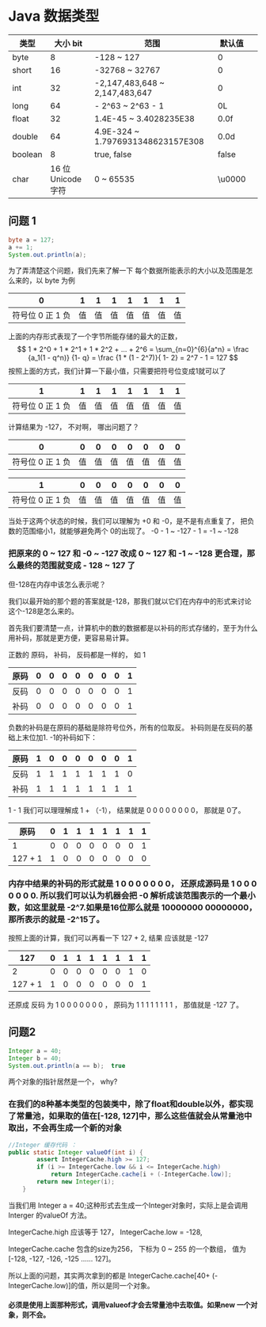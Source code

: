 # Java 数据类型

| 类型    | 大小 bit           | 范围                              | 默认值 |      |
| ------- | ------------------ | --------------------------------- | ------ | ---- |
| byte    | 8                  | -128 ~ 127                        | 0      |      |
| short   | 16                 | -32768 ~ 32767                    | 0      |      |
| int     | 32                 | -2,147,483,648 ~ 2,147,483,647    | 0      |      |
| long    | 64                 | - 2^63 ~ 2^63 - 1                 | 0L     |      |
| float   | 32                 | 1.4E-45 ~  3.4028235E38           | 0.0f   |      |
| double  | 64                 | 4.9E-324 ~ 1.7976931348623157E308 | 0.0d   |      |
| boolean | 8                  | true, false                       | false  |      |
| char    | 16 位 Unicode 字符 | 0 ~ 65535                         | \u0000 |      |

## 问题  1

```java
byte a = 127;
a += 1;
System.out.println(a);
```

为了弄清楚这个问题，我们先来了解一下 每个数据所能表示的大小以及范围是怎么来的，以 byte 为例

| 0                | 1    | 1    | 1    | 1    | 1    | 1    | 1    |
| ---------------- | ---- | ---- | ---- | ---- | ---- | ---- | ---- |
| 符号位 0 正 1 负 | 值   | 值   | 值   | 值   | 值   | 值   | 值   |

上面的内存形式表现了一个字节所能存储的最大的正数，
$$
1 * 2^0 + 1 * 2^1 + 1 * 2^2 + ... + 2^6 = \sum_{n=0}^{6}{a^n}
= \frac {a_1(1 - q^n)} {1- q} = \frac {1 * (1 - 2^7)}{ 1- 2} = 2^7 - 1 = 127
$$
按照上面的方式，我们计算一下最小值，只需要把符号位变成1就可以了

| 1                | 1    | 1    | 1    | 1    | 1    | 1    | 1    |
| ---------------- | ---- | ---- | ---- | ---- | ---- | ---- | ---- |
| 符号位 0 正 1 负 | 值   | 值   | 值   | 值   | 值   | 值   | 值   |

计算结果为  -127， 不对啊， 哪出问题了？



| 0                | 0    | 0    | 0    | 0    | 0    | 0    | 0    |
| ---------------- | ---- | ---- | ---- | ---- | ---- | ---- | ---- |
| 符号位 0 正 1 负 | 值   | 值   | 值   | 值   | 值   | 值   | 值   |



| 1                | 0    | 0    | 0    | 0    | 0    | 0    | 0    |
| ---------------- | ---- | ---- | ---- | ---- | ---- | ---- | ---- |
| 符号位 0 正 1 负 | 值   | 值   | 值   | 值   | 值   | 值   | 值   |

当处于这两个状态的时候，我们可以理解为 +0 和 -0，是不是有点重复了， 把负数的范围缩小1，就能够避免两个 0的出现了。 -0 - 1 ~ -127 - 1   = -1 ~ -128

### 把原来的  0 ~ 127 和 -0 ~ -127 改成 0 ~ 127 和 -1 ~ -128 更合理，那么最终的范围就变成 - 128 ~ 127 了

但-128在内存中该怎么表示呢？

我们以最开始的那个题的答案就是-128，那我们就以它们在内存中的形式来讨论这个-128是怎么来的。

首先我们要清楚一点，计算机中的数的数据都是以补码的形式存储的，至于为什么用补码，那就是更方便，更容易易计算。

正数的 原码， 补码， 反码都是一样的， 如  1

| 原码 | 0    | 0    | 0    | 0    | 0    | 0    | 0    | 1    |
| ---- | ---- | ---- | ---- | ---- | ---- | ---- | ---- | ---- |
| 反码 | 0    | 0    | 0    | 0    | 0    | 0    | 0    | 1    |
| 补码 | 0    | 0    | 0    | 0    | 0    | 0    | 0    | 1    |

负数的补码是在原码的基础是除符号位外，所有的位取反。  补码则是在反码的基础上末位加1.   -1的补码如下：



| 原码 | 1    | 0    | 0    | 0    | 0    | 0    | 0    | 1    |
| ---- | ---- | ---- | ---- | ---- | ---- | ---- | ---- | ---- |
| 反码 | 1    | 1    | 1    | 1    | 1    | 1    | 1    | 0    |
| 补码 | 1    | 1    | 1    | 1    | 1    | 1    | 1    | 1    |

1 - 1 我们可以理理解成 1 + （-1）， 结果就是  0 0 0 0 0 0 0 0， 那就是 0了。 



| 原码    | 0    | 1    | 1    | 1    | 1    | 1    | 1    | 1    |
| ------- | ---- | ---- | ---- | ---- | ---- | ---- | ---- | ---- |
| 1       | 0    | 0    | 0    | 0    | 0    | 0    | 0    | 1    |
| 127 + 1 | 1    | 0    | 0    | 0    | 0    | 0    | 0    | 0    |

### 内存中结果的补码的形式就是  1 0 0 0 0 0 0 0， 还原成源码是 1 0 0 0 0 0 0 0. 所以我们可以认为机器会把 -0 解析成该范围表示的一个最小数，如这里就是 -2^7.如果是16位那么就是 10000000 00000000，那所表示的就是 -2^15了。

按照上面的计算，我们可以再看一下 127 + 2, 结果 应该就是 -127



| 127     | 0    | 1    | 1    | 1    | 1    | 1    | 1    | 1    |
| ------- | ---- | ---- | ---- | ---- | ---- | ---- | ---- | ---- |
| 2       | 0    | 0    | 0    | 0    | 0    | 0    | 1    | 0    |
| 127 + 1 | 1    | 0    | 0    | 0    | 0    | 0    | 0    | 1    |

还原成 反码  为 1 0 0 0 0 0 0 0 ，  原码为 1 1 1 1 1 1 1 1 ， 那值就是 -127 了。



## 问题2

```java
Integer a = 40;
Integer b = 40;
System.out.println(a == b);  true
```

两个对象的指针居然是一个， why?

### 在我们的8种基本类型的包装类中，除了float和double以外，都实现了常量池，如果取的值在[-128, 127]中，那么这些值就会从常量池中取出，不会再生成一个新的对象

```java
//Integer 缓存代码 ：
public static Integer valueOf(int i) {
        assert IntegerCache.high >= 127;
        if (i >= IntegerCache.low && i <= IntegerCache.high)
            return IntegerCache.cache[i + (-IntegerCache.low)];
        return new Integer(i);
    }
```

 当我们用 Integer a = 40;这种形式去生成一个Integer对象时，实际上是会调用 Interger 的valueOf 方法。

IntegerCache.high 应该等于  127，  IntegerCache.low = -128,

IntegerCache.cache 包含的size为256， 下标为 0 ~ 255 的一个数组， 值为[-128, -127, -126, -125 ...... 127]。

所以上面的问题，其实两次拿到的都是 IntegerCache.cache[40+ (-IntegerCache.low)]的值，所以是同一个对象。

#### 必须是使用上面那种形式，调用valueof才会去常量池中去取值。如果new 一个对象，则不会。







 













